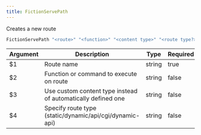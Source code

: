 ```yaml
---
title: FictionServePath
---
```

Creates a new route

```sh
FictionServePath "<route>" "<function>" "<content type>" "<route type?>"
```

| Argument | Description | Type | Required |
| --- | --- | --- | --- |
| $1 | Route name | string | true |
| $2 | Function or command to execute on route | string | false |
| $3 | Use custom content type instead of automatically defined one | string | false |
| $4 | Specify route type (static/dynamic/api/cgi/dynamic-api) | string | false |